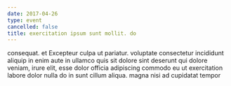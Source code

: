 ```yaml
---
date: 2017-04-26
type: event
cancelled: false
title: exercitation ipsum sunt mollit. do
---
```

consequat. et Excepteur culpa ut pariatur. voluptate consectetur incididunt aliquip in enim aute in ullamco quis sit dolore sint deserunt qui dolore veniam, irure elit, esse dolor officia adipiscing commodo eu ut exercitation labore dolor nulla do in sunt cillum aliqua. magna nisi ad cupidatat tempor